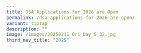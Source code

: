 ```yaml
---
title: DSA Applications for 2026 are Open
permalink: /dsa-applications-for-2026-are-open/
variant: tiptap
description: ""
image: /images/20250211_Ori_Day_5_32.jpg
third_nav_title: "2025"
---
```

